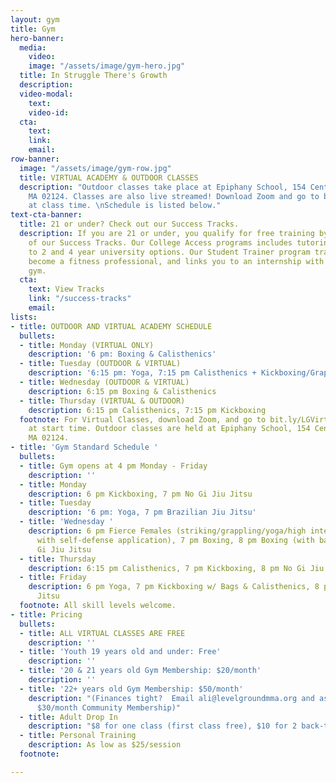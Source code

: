 ```yaml
---
layout: gym
title: Gym
hero-banner:
  media:
    video: 
    image: "/assets/image/gym-hero.jpg"
  title: In Struggle There's Growth
  description: 
  video-modal:
    text: 
    video-id: 
  cta:
    text: 
    link: 
    email: 
row-banner:
  image: "/assets/image/gym-row.jpg"
  title: VIRTUAL ACADEMY & OUTDOOR CLASSES
  description: "Outdoor classes take place at Epiphany School, 154 Centre St, Boston,
    MA 02124. Classes are also live streamed! Download Zoom and go to bit.ly/LGVirtualAcademy
    at class time. \nSchedule is listed below."
text-cta-banner:
  title: 21 or under? Check out our Success Tracks.
  description: If you are 21 or under, you qualify for free training by joining one
    of our Success Tracks. Our College Access programs includes tutoring and connection
    to 2 and 4 year university options. Our Student Trainer program trains you to
    become a fitness professional, and links you to an internship with a Boston-based
    gym.
  cta:
    text: View Tracks
    link: "/success-tracks"
    email: 
lists:
- title: OUTDOOR AND VIRTUAL ACADEMY SCHEDULE
  bullets:
  - title: Monday (VIRTUAL ONLY)
    description: '6 pm: Boxing & Calisthenics'
  - title: Tuesday (OUTDOOR & VIRTUAL)
    description: '6:15 pm: Yoga, 7:15 pm Calisthenics + Kickboxing/Grappling'
  - title: Wednesday (OUTDOOR & VIRTUAL)
    description: 6:15 pm Boxing & Calisthenics
  - title: Thursday (VIRTUAL & OUTDOOR)
    description: 6:15 pm Calisthenics, 7:15 pm Kickboxing
  footnote: For Virtual Classes, download Zoom, and go to bit.ly/LGVirtualAcademy
    at start time. Outdoor classes are held at Epiphany School, 154 Centre St, Boston,
    MA 02124.
- title: 'Gym Standard Schedule '
  bullets:
  - title: Gym opens at 4 pm Monday - Friday
    description: ''
  - title: Monday
    description: 6 pm Kickboxing, 7 pm No Gi Jiu Jitsu
  - title: Tuesday
    description: '6 pm: Yoga, 7 pm Brazilian Jiu Jitsu'
  - title: 'Wednesday '
    description: 6 pm Fierce Females (striking/grappling/yoga/high intensity training,
      with self-defense application), 7 pm Boxing, 8 pm Boxing (with bags), 8 pm No
      Gi Jiu Jitsu
  - title: Thursday
    description: 6:15 pm Calisthenics, 7 pm Kickboxing, 8 pm No Gi Jiu Jitsu
  - title: Friday
    description: 6 pm Yoga, 7 pm Kickboxing w/ Bags & Calisthenics, 8 pm No Gi Jiu
      Jitsu
  footnote: All skill levels welcome.
- title: Pricing
  bullets:
  - title: ALL VIRTUAL CLASSES ARE FREE
    description: ''
  - title: 'Youth 19 years old and under: Free'
    description: ''
  - title: '20 & 21 years old Gym Membership: $20/month'
    description: ''
  - title: '22+ years old Gym Membership: $50/month'
    description: "(Finances tight?  Email ali@levelgroundmma.org and ask about our
      $30/month Community Membership)"
  - title: Adult Drop In
    description: "$8 for one class (first class free), $10 for 2 back-to-back classes"
  - title: Personal Training
    description: As low as $25/session
  footnote: 

---
```

